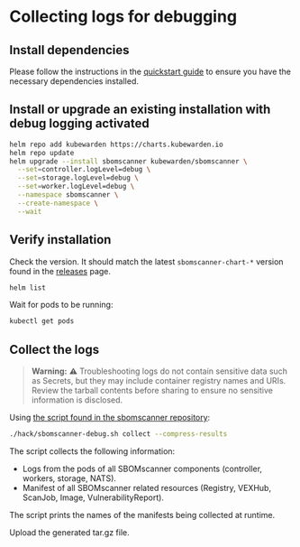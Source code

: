 # Collecting logs for debugging

## Install dependencies

Please follow the instructions in the [quickstart guide](../installation/quickstart.md#requirements) to ensure you have the necessary dependencies installed.

## Install or upgrade an existing installation with debug logging activated

```bash
helm repo add kubewarden https://charts.kubewarden.io
helm repo update
helm upgrade --install sbomscanner kubewarden/sbomscanner \
  --set=controller.logLevel=debug \
  --set=storage.logLevel=debug \
  --set=worker.logLevel=debug \
  --namespace sbomscanner \
  --create-namespace \
  --wait
```

## Verify installation

Check the version. It should match the latest `sbomscanner-chart-*` version found in the [releases](https://github.com/kubewarden/sbomscanner/releases) page.

```bash
helm list
```

Wait for pods to be running:

```bash
kubectl get pods
```

## Collect the logs

> **Warning:** ⚠️ Troubleshooting logs do not contain sensitive data such as Secrets,
> but they may include container registry names and URIs. Review the tarball contents
> before sharing to ensure no sensitive information is disclosed.

Using [the script found in the sbomscanner repository](https://github.com/kubewarden/sbomscanner/blob/main/hack/sbombscanner-debug.sh):

```bash
./hack/sbomscanner-debug.sh collect --compress-results
```

The script collects the following information:

- Logs from the pods of all SBOMscanner components (controller, workers, storage, NATS).
- Manifest of all SBOMscanner related resources (Registry, VEXHub, ScanJob, Image, VulnerabilityReport).

The script prints the names of the manifests being collected at runtime.

Upload the generated tar.gz file.
